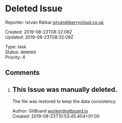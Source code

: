 # Deleted Issue

Reporter: István Rátkai <istvan@berrycloud.co.uk>  

Created: 2019-08-23T08:32:08Z  
Updated: 2019-08-23T08:32:08Z

Type: task  
Status: deleted  
Priority: 4

## Comments
1.  ## This Issue was manually deleted.
    The file was restored to keep the data consistency.
    

    Author: GitBoard <worker@gitboard.io>  
    Created: 2019-08-23T10:53:45.404+01:00  
